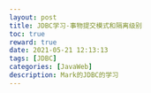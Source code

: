 ```yaml
---
layout: post
title: JDBC学习-事物提交模式和隔离级别
toc: true
reward: true
date: 2021-05-21 12:13:13
tags: [JDBC]
categories: [JavaWeb]
description: Mark的JDBC的学习
---
```

